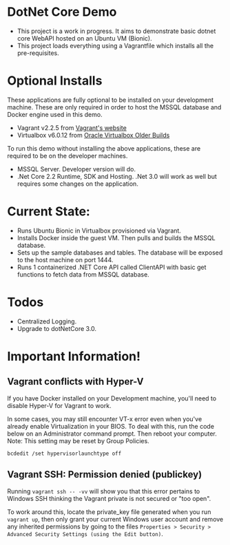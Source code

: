 # DotNet Core Demo
- This project is a work in progress. It aims to demonstrate basic dotnet core WebAPI hosted on an Ubuntu VM (Bionic).
- This project loads everything using a Vagrantfile which installs all the pre-requisites.

# Optional Installs
These applications are fully optional to be installed on your development machine.
These are only required in order to host the MSSQL database and Docker engine used in this demo.
- Vagrant v2.2.5 from [Vagrant's website](https://www.vagrantup.com/)
- Virtualbox v6.0.12 from [Oracle Virtualbox Older Builds](https://www.virtualbox.org/wiki/Download_Old_Builds_6_0)

To run this demo without installing the above applications, these are required to be on the developer machines.
- MSSQL Server. Developer version will do.
- .Net Core 2.2 Runtime, SDK and Hosting. .Net 3.0 will work as well but requires some changes on the application.

# Current State:
- Runs Ubuntu Bionic in Virtualbox provisioned via Vagrant.
- Installs Docker inside the guest VM. Then pulls and builds the MSSQL database.
- Sets up the sample databases and tables. The database will be exposed to the host machine on port 1444.
- Runs 1 containerized .NET Core API called ClientAPI with basic get functions to fetch data from MSSQL database.

# Todos
- Centralized Logging.
- Upgrade to dotNetCore 3.0.

# Important Information!
Vagrant conflicts with Hyper-V
----
If you have Docker installed on your Development machine, you'll need to disable Hyper-V for Vagrant to work. 

In some cases, you may still encounter VT-x error even when you've already enable Virtualization in your BIOS. To deal with this, run the code below on an Administrator command prompt. Then reboot your computer. Note: This setting may be reset by Group Policies.

```
bcdedit /set hypervisorlaunchtype off
```

Vagrant SSH: Permission denied (publickey)
----
Running ```vagrant ssh -- -vv``` will show you that this error pertains to Windows SSH thinking the Vagrant private is not secured or "too open".

To work around this, locate the private_key file generated when you run ```vagrant up```, then only grant your current Windows user account and remove any inherited permissions by going to the files ```Properties > Security > Advanced Security Settings (using the Edit button)```.
